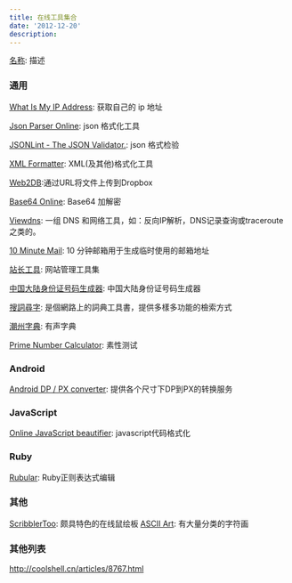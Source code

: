 ```yaml
---
title: 在线工具集合
date: '2012-12-20'
description:
---
```



[名称](链接): 描述

### 通用

[What Is My IP Address](http://whatismyipaddress.com/): 获取自己的 ip 地址

[Json Parser Online](http://json.parser.online.fr/): json 格式化工具

[JSONLint - The JSON Validator.](http://jsonlint.com/): json 格式检验

[XML Formatter](http://www.freeformatter.com/xml-formatter.html): XML(及其他)格式化工具

[Web2DB](https://web2db.ssl.dotcloud.com/):通过URL将文件上传到Dropbox

[Base64 Online](http://www.motobit.com/util/base64-decoder-encoder.asp): Base64 加解密

[Viewdns](http://viewdns.info/):  一组 DNS 和网络工具，如：反向IP解析，DNS记录查询或traceroute之类的。

[10 Minute Mail](http://10minutemail.com/10MinuteMail/index.html):  10 分钟邮箱用于生成临时使用的邮箱地址

[站长工具](http://www.gongju.com/): 网站管理工具集

[中国大陆身份证号码生成器](http://www.tool7001.com/IDCodeGenerate.aspx): 中国大陆身份证号码生成器

[搜詞尋字](http://words.sinica.edu.tw/sou/sou.html): 是個網路上的詞典工具書，提供多樣多功能的檢索方式

[潮州字典](http://www.mogher.com/dic): 有声字典

[Prime Number Calculator](http://easycalculation.com/prime-number.php): 素性测试

### Android

[Android DP / PX converter](http://labs.skinkers.com/content/android_dp_px_calculator/): 提供各个尺寸下DP到PX的转换服务

### JavaScript

[Online JavaScript beautifier](http://jsbeautifier.org/): javascript代码格式化

### Ruby

[Rubular](http://rubular.com/): Ruby正则表达式编辑

### 其他

[ScribblerToo](http://www.zefrank.com/scribbler/scribblertoo/): 颇具特色的在线鼠绘板
[ASCII Art](http://www.chris.com/ascii/index.php): 有大量分类的字符画

### 其他列表

http://coolshell.cn/articles/8767.html

